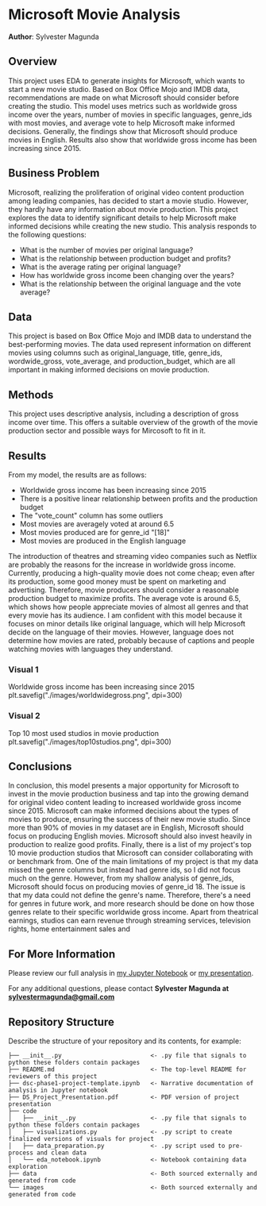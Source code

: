 # Microsoft Movie Analysis

**Author**: Sylvester Magunda

## Overview

This project uses EDA to generate insights for Microsoft, which wants to start a new movie studio. Based on Box Office Mojo and IMDB data, recommendations are made on what Microsoft should consider before creating the studio. This model uses metrics such as worldwide gross income over the years, number of movies in specific languages, genre_ids with most movies, and average vote to help Microsoft make informed decisions. Generally, the findings show that Microsoft should produce movies in English. Results also show that worldwide gross income has been increasing since 2015.

## Business Problem

Microsoft, realizing the proliferation of original video content production among leading companies, has decided to start a movie studio. However, they hardly have any information about movie production. This project explores the data to identify significant details to help Microsoft make informed decisions while creating the new studio.
This analysis responds to the following questions:
* What is the number of movies per original language?
* What is the relationship between production budget and profits?
* What is the average rating per original language?
* How has worldwide gross income been changing over the years?
* What is the relationship between the original language and the vote average?

## Data

This project is based on Box Office Mojo and IMDB data to understand the best-performing movies. The data used represent information on different movies using columns such as original_language, title, genre_ids, wordwide_gross, vote_average, and production_budget, which are all important in making informed decisions on movie production.

## Methods

This project uses descriptive analysis, including a description of gross income over time. This offers a suitable overview of the growth of the movie production sector and possible ways for Mircosoft to fit in it. 

## Results

From my model, the results are as follows:
* Worldwide gross income has been increasing since 2015
* There is a positive linear relationship between profits and the production budget
* The "vote_count" column has some outliers
* Most movies are averagely voted at around 6.5 
* Most movies produced are for genre_id "[18]"
* Most movies are produced in the English language

The introduction of theatres and streaming video companies such as Netflix are probably the reasons for the increase in worldwide gross income. Currently, producing a high-quality movie does not come cheap; even after its production, some good money must be spent on marketing and advertising. Therefore, movie producers should consider a reasonable production budget to maximize profits. The average vote is around 6.5, which shows how people appreciate movies of almost all genres and that every movie has its audience. I am confident with this model because it focuses on minor details like original language, which will help Microsoft decide on the language of their movies. However, language does not determine how movies are rated, probably because of captions and people watching movies with languages they understand.

### Visual 1
Worldwide gross income has been increasing since 2015
plt.savefig("./images/worldwidegross.png", dpi=300)
 
### Visual 2
Top 10 most used studios in movie production
plt.savefig("./images/top10studios.png", dpi=300)
 


## Conclusions

In conclusion, this model presents a major opportunity for Microsoft to invest in the movie production business and tap into the growing demand for original video content leading to increased worldwide gross income since 2015. Microsoft can make informed decisions about the types of movies to produce, ensuring the success of their new movie studio. Since more than 90% of movies in my dataset are in English, Microsoft should focus on producing English movies. Microsoft should also invest heavily in production to realize good profits. Finally, there is a list of my project's top 10 movie production studios that Microsoft can consider collaborating with or benchmark from.
One of the main limitations of my project is that my data missed the genre columns but instead had genre ids, so I did not focus much on the genre. However, from my shallow analysis of genre_ids, Microsoft should focus on producing movies of genre_id 18. The issue is that my data could not define the genre's name. Therefore, there's a need for genres in future work, and more research should be done on how those genres relate to their specific worldwide gross income. Apart from theatrical earnings, studios can earn revenue through streaming services, television rights, home entertainment sales and 

## For More Information

Please review our full analysis in [my Jupyter Notebook](./microsoft-movie-analysis.ipynb) or [my presentation](./Microsoft-Movie-Analysis-Presentation.pdf).

For any additional questions, please contact **Sylvester Magunda at sylvestermagunda@gmail.com**

## Repository Structure

Describe the structure of your repository and its contents, for example:

```
├── __init__.py                         <- .py file that signals to python these folders contain packages
├── README.md                           <- The top-level README for reviewers of this project
├── dsc-phase1-project-template.ipynb   <- Narrative documentation of analysis in Jupyter notebook
├── DS_Project_Presentation.pdf         <- PDF version of project presentation
├── code
│   ├── __init__.py                     <- .py file that signals to python these folders contain packages
│   ├── visualizations.py               <- .py script to create finalized versions of visuals for project
│   ├── data_preparation.py             <- .py script used to pre-process and clean data
│   └── eda_notebook.ipynb              <- Notebook containing data exploration
├── data                                <- Both sourced externally and generated from code
└── images                              <- Both sourced externally and generated from code
```

